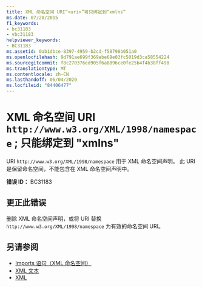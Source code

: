 ```yaml
---
title: XML 命名空间 URI“<uri>”可只绑定到“xmlns”
ms.date: 07/20/2015
f1_keywords:
- bc31183
- vbc31183
helpviewer_keywords:
- BC31183
ms.assetid: 0ab1dbce-8397-4959-b2cd-f58798b051a0
ms.openlocfilehash: 9d791ae699f369ebe69e03fc5019d3ca58554224
ms.sourcegitcommit: f8c270376ed905f6a8896ce0fe25b4f4b38ff498
ms.translationtype: MT
ms.contentlocale: zh-CN
ms.lasthandoff: 06/04/2020
ms.locfileid: "84406477"
---
```

# <a name="xml-namespace-uri-httpwwww3orgxml1998namespace-can-be-bound-only-to-xmlns"></a>XML 命名空间 URI `http://www.w3.org/XML/1998/namespace` ; 只能绑定到 "xmlns"
URI `http://www.w3.org/XML/1998/namespace` 用于 XML 命名空间声明。 此 URI 是保留命名空间，不能包含在 XML 命名空间声明中。  
  
 **错误 ID：** BC31183  
  
## <a name="to-correct-this-error"></a>更正此错误  
  
删除 XML 命名空间声明，或将 URI 替换 `http://www.w3.org/XML/1998/namespace` 为有效的命名空间 URI。  
  
## <a name="see-also"></a>另请参阅

- [Imports 语句（XML 命名空间）](../statements/imports-statement-xml-namespace.md)
- [XML 文本](../xml-literals/index.md)
- [XML](../../programming-guide/language-features/xml/index.md)
